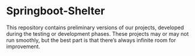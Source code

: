 # Springboot-Shelter
This repository contains preliminary versions of our projects, developed during the testing or development phases. These projects may or may not run smoothly, but the best part is that there’s always infinite room for improvement.
